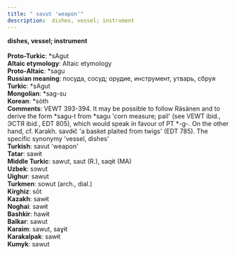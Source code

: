 ```yaml
---
title: " savut 'weapon'"
description:  dishes, vessel; instrument
---
```

<p data-pagefind-weight="0.5">
<strong> dishes, vessel; instrument</strong><br><br>
<strong>Proto-Turkic</strong>:  *sAgut<br>
<strong>Altaic etymology</strong>:  Altaic etymology<br>
<strong> Proto-Altaic</strong>:  *sagu<br>
<strong>Russian meaning</strong>:  посуда, сосуд; орудие, инструмент, утварь, сбруя<br>
<strong>Turkic</strong>:  *sAgut<br>
<strong>Mongolian</strong>:  *sag-su<br>
<strong>Korean</strong>:  *sòth<br>
<strong>Comments</strong>:  VEWT 393-394. It may be possible to follow Räsänen and to derive the form *sagu-t from *sagu 'corn measure; pail' (see VEWT ibid., ЭСТЯ ibid., EDT 805), which would speak in favour of PT *-g-. On the other hand, cf. Karakh. savdɨč 'a basket plaited from twigs' (EDT 785). The specific synonymy 'vessel, dishes' <br>
<strong>Turkish</strong>:  savut 'weapon'<br>
<strong>Tatar</strong>:  sawɨt<br>
<strong>Middle Turkic</strong>:  sawut, saut (R.), saqɨt (MA)<br>
<strong>Uzbek</strong>:  sɔwut<br>
<strong>Uighur</strong>:  sawut<br>
<strong>Turkmen</strong>:  sowut (arch., dial.)<br>
<strong>Kirghiz</strong>:  sōt<br>
<strong>Kazakh</strong>:  sawɨt<br>
<strong>Noghai</strong>:  sawɨt<br>
<strong>Bashkir</strong>:  hawɨt<br>
<strong>Balkar</strong>:  sawut<br>
<strong>Karaim</strong>:  sawut, saɣɨt<br>
<strong>Karakalpak</strong>:  sawɨt<br>
<strong>Kumyk</strong>:  sawut<br>

</p>
